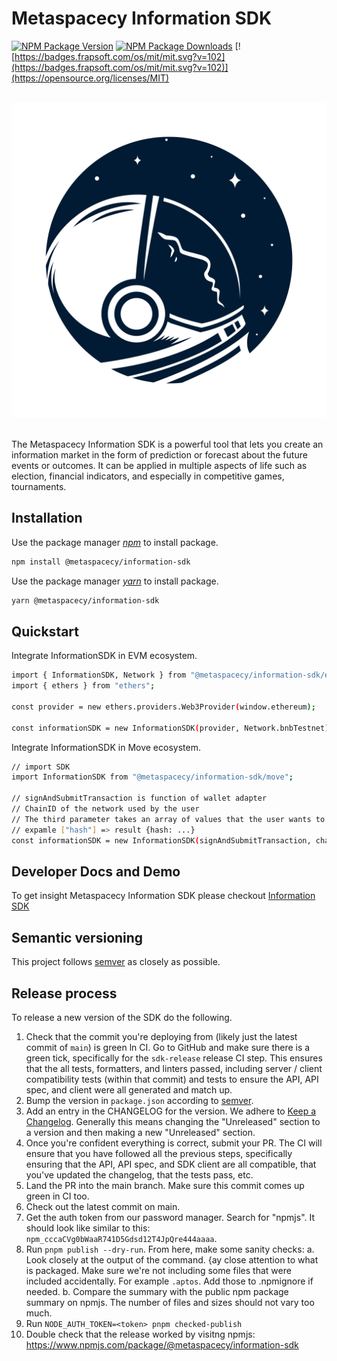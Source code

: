 # Metaspacecy Information SDK

[![NPM Package Version][npm-image-version]][npm-url]
[![NPM Package Downloads][npm-image-downloads]][npm-url]
[![https://badges.frapsoft.com/os/mit/mit.svg?v=102](https://badges.frapsoft.com/os/mit/mit.svg?v=102)](https://opensource.org/licenses/MIT)

</br>
<div align="center">
  <img with="400px" src="./assets/images/logo.png" alt="MetaSpacecy logo"/>
</div>
</br>

The Metaspacecy Information SDK is a powerful tool that lets you create an information market in the form of prediction or forecast about the future events or outcomes. It can be applied in multiple aspects of life such as election, financial indicators, and especially in competitive games, tournaments.

## Installation

Use the package manager _[npm](https://nodejs.org/en/download/)_ to install package.

```bash
npm install @metaspacecy/information-sdk
```

Use the package manager _[yarn](https://yarnpkg.com/getting-started/install)_ to install package.

```bash
yarn @metaspacecy/information-sdk
```

## Quickstart
Integrate InformationSDK in EVM ecosystem.

```bash
import { InformationSDK, Network } from "@metaspacecy/information-sdk/evm";
import { ethers } from "ethers";

const provider = new ethers.providers.Web3Provider(window.ethereum);

const informationSDK = new InformationSDK(provider, Network.bnbTestnet);
```

Integrate InformationSDK in Move ecosystem.

```bash
// import SDK
import InformationSDK from "@metaspacecy/information-sdk/move";

// signAndSubmitTransaction is function of wallet adapter
// ChainID of the network used by the user
// The third parameter takes an array of values that the user wants to return after using the signAndSubmitTransaction function
// expamle ["hash"] => result {hash: ...}
const informationSDK = new InformationSDK(signAndSubmitTransaction, chainID, ["hash"]);
```

## Developer Docs and Demo
To get insight Metaspacecy Information SDK please checkout [Information SDK][doc-url]

## Semantic versioning

This project follows [semver](https://semver.org/) as closely as possible.

## Release process

To release a new version of the SDK do the following.

1. Check that the commit you're deploying from (likely just the latest commit of `main`) is green ln CI. Go to GitHub and make sure there is a green tick, specifically for the `sdk-release` release CI step. This ensures that the all tests, formatters, and linters passed, including server / client compatibility tests (within that commit) and tests to ensure the API, API spec, and client were all generated and match up.
2. Bump the version in `package.json` according to [semver](https://semver.org/).
3. Add an entry in the CHANGELOG for the version. We adhere to [Keep a Changelog](https://keepachangelog.com/en/1.0.0/). Generally this means changing the "Unreleased" section to a version and then making a new "Unreleased" section.
4. Once you're confident everything is correct, submit your PR. The CI will ensure that you have followed all the previous steps, specifically ensuring that the API, API spec, and SDK client are all compatible, that you've updated the changelog, that the tests pass, etc.
5. Land the PR into the main branch. Make sure this commit comes up green in CI too.
6. Check out the latest commit on main.
7. Get the auth token from our password manager. Search for "npmjs". It should look like similar to this: `npm_cccaCVg0bWaaR741D5Gdsd12T4JpQre444aaaa`.
8. Run `pnpm publish --dry-run`. From here, make some sanity checks:
    a. Look closely at the output of the command. {ay close attention to what is packaged. Make sure we're not including some files that were included accidentally. For example `.aptos`. Add those to .npmignore if needed.
    b. Compare the summary with the public npm package summary on npmjs. The number of files and sizes should not vary too much.
9. Run `NODE_AUTH_TOKEN=<token> pnpm checked-publish`
10. Double check that the release worked by visitng npmjs: https://www.npmjs.com/package/@metaspacecy/information-sdk


[examples]: https://github.com/MetaSpacecy/Information-SDK.git
[repo]: https://github.com/MetaSpacecy/Information-SDK.git
[npm-image-version]: https://img.shields.io/npm/v/pnpm.svg
[npm-image-downloads]: https://img.shields.io/npm/dm/aptos.svg
[npm-url]: https://github.com/MetaSpacecy/Information-SDK
[doc-url]: https://docs.metaspacecy.com/doc/metaspacecy-sdk/information-sdk
